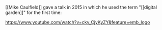 [[Mike Caulfield]] gave a talk in 2015 in which he used the term "[[digital garden]]" for the first time:

https://www.youtube.com/watch?v=ckv_CjyKyZY&feature=emb_logo